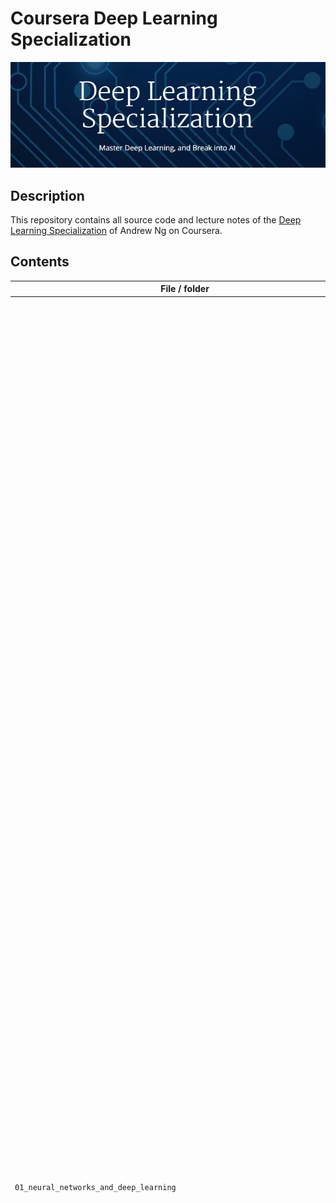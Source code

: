 # Coursera Deep Learning Specialization

![deep_learning_specialization_banner](https://github.com/sebastianbirk/coursera-deep-learning-specialization/blob/master/images/deep_learning_specialization_banner.jpg)

## Description
This repository contains all source code and lecture notes of the [Deep Learning Specialization](https://www.coursera.org/specializations/deep-learning) of Andrew Ng on Coursera.

## Contents
| File / folder                        | Description 
|--------------------------------------|----------------------------------------------------------------
|`01_neural_networks_and_deep_learning`| This folder contains the source code as well as lecture notes for the "Neural Networks and Deep Learning" course. <br><br> **The source code includes:** <ul><li>A Jupyter notebook for numpy basics.</li><li>A Jupyter notebook for building a logistic regression model as a neural network with numpy.</li><li>A Jupyter notebook for building a 3-layer neural network with numpy to classify different generated datasets.</li><li>A Jupyter notebook for building deep neural networks with numpy.</li><li>A Jupyter notebook for building a deep neural network with numpy to classify images into cat and non-cat images.</li></ul> <br> **Key concepts covered in this course are:** <ul><li>Understand the major trends driving the rise of deep learning.</li><li>Be able to explain how deep learning is applied to supervised learning.</li><li>Understand what are the major categories of models (such as CNNs and RNNs), and when they should be applied.</li><li>Be able to recognize the basics of when deep learning will (or will not) work well.</li><li>Build a logistic regression model, structured as a shallow neural network.</li><li>Implement the main steps of an ML algorithm, including making predictions, derivative computation, and gradient descent.</li><li>Implement computationally efficient, highly vectorized, versions of models.</li><li>Understand how to compute derivatives for logistic regression, using a backpropagation mindset.</li><li>Become familiar with Python and Numpy.</li><li>Work with iPython Notebooks.</li><li>Be able to implement vectorization across multiple training examples.</li><li>Understand hidden units and hidden layers.</li><li>Be able to apply a variety of activation functions in a neural network.</li><li>Build your first forward and backward propagation with a hidden layer.</li><li>Apply random initialization to your neural network.</li><li>Become fluent with Deep Learning notations and Neural Network Representations.</li><li>Build and train a neural network with one hidden layer.</li><li>See deep neural networks as successive blocks put one after each other.</li><li>Build and train a deep L-layer Neural Network.</li><li>Analyze matrix and vector dimensions to check neural network implementations.</li><li>Understand how to use a cache to pass information from forward propagation to back propagation.</li><li>Understand the role of hyperparameters in deep learning.</li></ul>
|`02_improving_dnns_with_hyperparameter_tuning_regularization_and_optimization`| This folder contains the source code as well as lecture notes for the "Improving DNNs with Hyperparameter Tuning, Regularization and Optimization" course. <br><br> **The source code includes:** <ul><li>A Jupyter notebook for weight initialization in numpy.</li><li>A Jupyter notebook for L2 and dropout regularization in numpy.</li><li>A Jupyter notebook for gradient checking.</li><li>A Jupyter notebook for comparison of different optimizers.</li><li>A Jupyter notebook containing a tensorflow tutorial.</li></ul> <br> **Key concepts covered in this course are:** <ul><li>Recall that different types of initializations lead to different results.</li><li>Recognize the importance of initialization in complex neural networks.</li><li>Recognize the difference between train/dev/test sets.</li><li>Diagnose the bias and variance issues in your model.</li><li>Learn when and how to use regularization methods such as dropout or L2 regularization.</li><li>Understand experimental issues in deep learning such as Vanishing or Exploding gradients and learn how to deal with them.</li><li>Use gradient checking to verify the correctness of your backpropagation implementation.</li><li>Remember different optimization methods such as (Stochastic) Gradient Descent, Momentum, RMSProp and Adam.</li><li>Use random minibatches to accelerate the convergence and improve the optimization.</li><li>Know the benefits of learning rate decay and apply it to your optimization.</li><li>Master the process of hyperparameter tuning.</li></ul>
|`03_structuring_machine_learning_projects`| This folder contains the lecture notes for the "Structuring Machine Learning Projects" course. <br><br> There were no coding exercises in this course.<br><br> **Key concepts covered in this course are:** <ul><li>Understand why Machine Learning strategy is important.</li><li>Apply satisficing and optimizing metrics to set up your goal for ML projects.</li><li>Choose a correct train/dev/test split of your dataset.</li><li>Understand how to define human-level performance.</li><li>Use human-level performance to define your key priorities in ML projects.</li><li>Take the correct ML Strategic decision based on observations of performances and dataset.</li><li>Understand what multi-task learning and transfer learning are.</li><li>Recognize bias, variance and data-mismatch by looking at the performances of your algorithm on train/dev/test sets.</li></ul>
|`04_convolutional_neural_networks`| This folder contains the source code as well as lecture notes for the "Convolutional Neural Networks" course. This includes juypter notebooks for building a convnet in numpy, for building a convnet with tensorflow, for a keras tutorial and for face recognition. <br><br> **The source code includes:** <ul><li>A Jupyter notebook for building a convolutional neural network in numpy.</li><li>A Jupyter notebook for building a convolutional neural network with tensorflow.</li><li>A Jupyter notebook containing a keras tutorial.</li><li>A Jupyter notebook for building a residual neural network with keras.</li><li>A Jupyter notebook for car detection using the YOLO algorithm.</li><li>A Jupyter notebook for art generation with neural style transfer.</li><li>A Jupyter notebook for face recognition using keras.</li></ul> **Key concepts covered in this course are:** <ul><li>Understand the convolution operation.</li><li>Understand the pooling operation.</li><li>Remember the vocabulary used in convolutional neural networks (padding, stride, filter, ...).</li><li>Build a convolutional neural network for image multi-class classification.</li><li>Understand multiple foundational papers of convolutional neural networks.</li><li>Analyze the dimensionality reduction of a volume in a very deep network.</li><li>Understand and implement a residual network.</li><li>Build a deep neural network using Keras.</li><li>Implement a skip-connection in your network.</li><li>Clone a repository from github and use transfer learning.</li><li>Understand the challenges of Object Localization, Object Detection and Landmark Finding.</li><li>Understand and implement non-max suppression.</li><li>Understand and implement intersection over union.</li><li>Understand how we label a dataset for an object detection application.</li><li>Remember the vocabulary of object detection (landmark, anchor, bounding box, grid, ...).</li><li>Discover how CNNs can be applied to multiple fields, including art generation and face recognition. Implement your own algorithm to generate art and recognize faces.</li></ul>
|`05_sequence_models`| This folder contains the source code as well as lecture notes for the "Sequence Models" course. <br><br> **The source code includes:** <ul><li>A Jupyter notebook containing forward and backward prop of RNNs and LSTMs in numpy.</li><li>A Jupyter notebook for building a character level language model with a RNN implemented in numpy.</li><li>A Jupyter notebook for building a jazz improvisation model with a LSTM implemented in keras.</li><li>A Jupyter notebook covering Glove word embeddings and operations such as cosine similarity on top of these embeddings.</li><li>A Jupyter notebook to emojify text with Glove word embeddings and keras LSTMs.</li><li>A Jupyter notebook to do neural machine translation with attention models based on keras LSTMs.</li><li>A Jupyter notebook for trigger word detection with keras 1d convolutional and GRU layers.</li></ul> <br> **Key concepts covered in this course are:** <ul><li>Learn about recurrent neural networks. This type of model has been proven to perform extremely well on temporal data. It has several variants including LSTMs, GRUs and Bidirectional RNNs.</li><li>Natural language processing with deep learning is an important combination. Using word vector representations and embedding layers you can train recurrent neural networks with outstanding performances in a wide variety of industries. Examples of applications are sentiment analysis, named entity recognition and machine translation.</li><li>Sequence models can be augmented using an attention mechanism. This algorithm will help your model understand where it should focus its attention given a sequence of inputs. This week, you will also learn about speech recognition and how to deal with audio data.</li></ul>
|`README.md`                        | This README file.

## Installing the Conda Environment and Using it in Jupyter Notebook

### Available Environments
| ENVIRONMENT_NAME | FILE_NAME        | DESCRIPTION 
|------------------|------------------|-------------
| nndlspec         | nndlspec.yml     | Environment file for 01_neural_networks_and_deep_learning
| improvdlspec     | improvdlspec.yml | Environment file for 02_improving_dnns_with_hyperparameter_tuning_regularization_and_optimization
| cnndlspec        | cnndlspec.yml    | Environment file for 04_convolutional_neural_networks
| smdlspec         | smdlspec.yml     | Environment file for 05_sequence_models

### Installation Instructions
1. `conda env create -f [FILE_NAME]`
2. `conda activate [ENVIRONMENT_NAME]`
3. `python -m ipykernel install --user --name=[ENVIRONMENT_NAME]`
4. Change kernel to [ENVIRONMENT_NAME] in Jupyter Notebook (see screenshot)
![image](https://user-images.githubusercontent.com/34235961/90600791-78517f00-e1f7-11ea-84f8-9990b82e94d4.png)

## Sources & Links
1. Download source files from Coursera: https://www.coursera.org/learn/neural-networks-deep-learning/discussions/forums/a-1G6KlmEeeYBA47k-OCuA/threads/LTMmAazcEemTxQ73F53h-A
2. Git Large File Storage: https://git-lfs.github.com/

